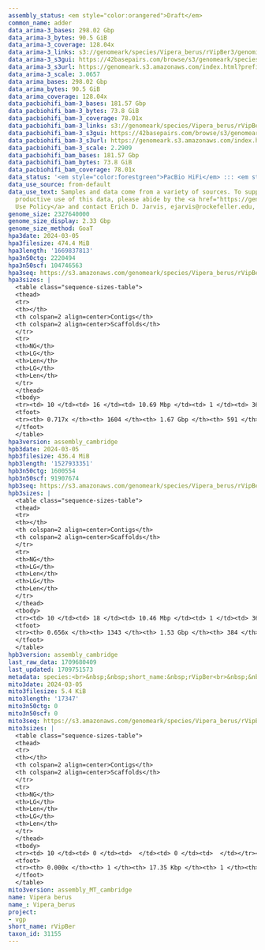 ```yaml
---
assembly_status: <em style="color:orangered">Draft</em>
common_name: adder
data_arima-3_bases: 298.02 Gbp
data_arima-3_bytes: 90.5 GiB
data_arima-3_coverage: 128.04x
data_arima-3_links: s3://genomeark/species/Vipera_berus/rVipBer3/genomic_data/arima/<br>
data_arima-3_s3gui: https://42basepairs.com/browse/s3/genomeark/species/Vipera_berus/rVipBer3/genomic_data/arima/
data_arima-3_s3url: https://genomeark.s3.amazonaws.com/index.html?prefix=species/Vipera_berus/rVipBer3/genomic_data/arima/
data_arima-3_scale: 3.0657
data_arima_bases: 298.02 Gbp
data_arima_bytes: 90.5 GiB
data_arima_coverage: 128.04x
data_pacbiohifi_bam-3_bases: 181.57 Gbp
data_pacbiohifi_bam-3_bytes: 73.8 GiB
data_pacbiohifi_bam-3_coverage: 78.01x
data_pacbiohifi_bam-3_links: s3://genomeark/species/Vipera_berus/rVipBer3/genomic_data/pacbio_hifi/<br>
data_pacbiohifi_bam-3_s3gui: https://42basepairs.com/browse/s3/genomeark/species/Vipera_berus/rVipBer3/genomic_data/pacbio_hifi/
data_pacbiohifi_bam-3_s3url: https://genomeark.s3.amazonaws.com/index.html?prefix=species/Vipera_berus/rVipBer3/genomic_data/pacbio_hifi/
data_pacbiohifi_bam-3_scale: 2.2909
data_pacbiohifi_bam_bases: 181.57 Gbp
data_pacbiohifi_bam_bytes: 73.8 GiB
data_pacbiohifi_bam_coverage: 78.01x
data_status: '<em style="color:forestgreen">PacBio HiFi</em> ::: <em style="color:forestgreen">Arima</em>'
data_use_source: from-default
data_use_text: Samples and data come from a variety of sources. To support fair and
  productive use of this data, please abide by the <a href="https://genome10k.soe.ucsc.edu/data-use-policies/">Data
  Use Policy</a> and contact Erich D. Jarvis, ejarvis@rockefeller.edu, with any questions.
genome_size: 2327640000
genome_size_display: 2.33 Gbp
genome_size_method: GoaT
hpa3date: 2024-03-05
hpa3filesize: 474.4 MiB
hpa3length: '1669837813'
hpa3n50ctg: 2220494
hpa3n50scf: 104746563
hpa3seq: https://s3.amazonaws.com/genomeark/species/Vipera_berus/rVipBer3/assembly_cambridge/rVipBer3.hap1.asm.20240305.fasta.gz
hpa3sizes: |
  <table class="sequence-sizes-table">
  <thead>
  <tr>
  <th></th>
  <th colspan=2 align=center>Contigs</th>
  <th colspan=2 align=center>Scaffolds</th>
  </tr>
  <tr>
  <th>NG</th>
  <th>LG</th>
  <th>Len</th>
  <th>LG</th>
  <th>Len</th>
  </tr>
  </thead>
  <tbody>
  <tr><td> 10 </td><td> 16 </td><td> 10.69 Mbp </td><td> 1 </td><td> 362.53 Mbp </td></tr><tr><td> 20 </td><td> 43 </td><td> 7.16 Mbp </td><td> 2 </td><td> 285.58 Mbp </td></tr><tr><td> 30 </td><td> 80 </td><td> 5.68 Mbp </td><td> 3 </td><td> 218.22 Mbp </td></tr><tr><td> 40 </td><td> 128 </td><td> 4.06 Mbp </td><td> 4 </td><td> 129.19 Mbp </td></tr><tr style="background-color:#cccccc;"><td> 50 </td><td> 205 </td><td style="background-color:#88ff88;"> 2.22 Mbp </td><td> 6 </td><td style="background-color:#88ff88;"> 104.75 Mbp </td></tr><tr><td> 60 </td><td> 351 </td><td> 1.12 Mbp </td><td> 8 </td><td> 91.85 Mbp </td></tr><tr><td> 70 </td><td> 863 </td><td> 148.92 Kbp </td><td> 24 </td><td> 1.94 Mbp </td></tr><tr><td> 80 </td><td> 0 </td><td>  </td><td> 0 </td><td>  </td></tr><tr><td> 90 </td><td> 0 </td><td>  </td><td> 0 </td><td>  </td></tr><tr><td> 100 </td><td> 0 </td><td>  </td><td> 0 </td><td>  </td></tr></tbody>
  <tfoot>
  <tr><th> 0.717x </th><th> 1604 </th><th> 1.67 Gbp </th><th> 591 </th><th> 1.67 Gbp </th></tr>
  </tfoot>
  </table>
hpa3version: assembly_cambridge
hpb3date: 2024-03-05
hpb3filesize: 436.4 MiB
hpb3length: '1527933351'
hpb3n50ctg: 1600554
hpb3n50scf: 91907674
hpb3seq: https://s3.amazonaws.com/genomeark/species/Vipera_berus/rVipBer3/assembly_cambridge/rVipBer3.hap2.asm.20240305.fasta.gz
hpb3sizes: |
  <table class="sequence-sizes-table">
  <thead>
  <tr>
  <th></th>
  <th colspan=2 align=center>Contigs</th>
  <th colspan=2 align=center>Scaffolds</th>
  </tr>
  <tr>
  <th>NG</th>
  <th>LG</th>
  <th>Len</th>
  <th>LG</th>
  <th>Len</th>
  </tr>
  </thead>
  <tbody>
  <tr><td> 10 </td><td> 18 </td><td> 10.46 Mbp </td><td> 1 </td><td> 361.72 Mbp </td></tr><tr><td> 20 </td><td> 45 </td><td> 7.39 Mbp </td><td> 2 </td><td> 285.27 Mbp </td></tr><tr><td> 30 </td><td> 82 </td><td> 5.34 Mbp </td><td> 3 </td><td> 215.68 Mbp </td></tr><tr><td> 40 </td><td> 137 </td><td> 3.28 Mbp </td><td> 4 </td><td> 118.82 Mbp </td></tr><tr style="background-color:#cccccc;"><td> 50 </td><td> 238 </td><td style="background-color:#88ff88;"> 1.60 Mbp </td><td> 6 </td><td style="background-color:#88ff88;"> 91.91 Mbp </td></tr><tr><td> 60 </td><td> 492 </td><td> 0.53 Mbp </td><td> 12 </td><td> 22.23 Mbp </td></tr><tr><td> 70 </td><td> 0 </td><td>  </td><td> 0 </td><td>  </td></tr><tr><td> 80 </td><td> 0 </td><td>  </td><td> 0 </td><td>  </td></tr><tr><td> 90 </td><td> 0 </td><td>  </td><td> 0 </td><td>  </td></tr><tr><td> 100 </td><td> 0 </td><td>  </td><td> 0 </td><td>  </td></tr></tbody>
  <tfoot>
  <tr><th> 0.656x </th><th> 1343 </th><th> 1.53 Gbp </th><th> 384 </th><th> 1.53 Gbp </th></tr>
  </tfoot>
  </table>
hpb3version: assembly_cambridge
last_raw_data: 1709680409
last_updated: 1709751573
metadata: species:<br>&nbsp;&nbsp;short_name:&nbsp;rVipBer<br>&nbsp;&nbsp;name:&nbsp;Vipera&nbsp;berus<br>&nbsp;&nbsp;taxon_id:&nbsp;31155<br>&nbsp;&nbsp;common_name:&nbsp;adder<br>&nbsp;&nbsp;order:<br>&nbsp;&nbsp;&nbsp;&nbsp;name:&nbsp;Squamata<br>&nbsp;&nbsp;family:<br>&nbsp;&nbsp;&nbsp;&nbsp;name:&nbsp;Viperidae<br>&nbsp;&nbsp;individuals:<br>&nbsp;&nbsp;&nbsp;&nbsp;-&nbsp;short_name:&nbsp;rVipBer3<br>&nbsp;&nbsp;&nbsp;&nbsp;&nbsp;&nbsp;biosample_id:&nbsp;SAMEA114293681<br>&nbsp;&nbsp;&nbsp;&nbsp;&nbsp;&nbsp;sex:&nbsp;female<br>&nbsp;&nbsp;genome_size:&nbsp;2327640000<br>&nbsp;&nbsp;genome_size_method:&nbsp;GoaT<br>&nbsp;&nbsp;project:&nbsp;[&nbsp;vgp&nbsp;]<br>
mito3date: 2024-03-05
mito3filesize: 5.4 KiB
mito3length: '17347'
mito3n50ctg: 0
mito3n50scf: 0
mito3seq: https://s3.amazonaws.com/genomeark/species/Vipera_berus/rVipBer3/assembly_MT_cambridge/rVipBer3.MT.20240305.fasta.gz
mito3sizes: |
  <table class="sequence-sizes-table">
  <thead>
  <tr>
  <th></th>
  <th colspan=2 align=center>Contigs</th>
  <th colspan=2 align=center>Scaffolds</th>
  </tr>
  <tr>
  <th>NG</th>
  <th>LG</th>
  <th>Len</th>
  <th>LG</th>
  <th>Len</th>
  </tr>
  </thead>
  <tbody>
  <tr><td> 10 </td><td> 0 </td><td>  </td><td> 0 </td><td>  </td></tr><tr><td> 20 </td><td> 0 </td><td>  </td><td> 0 </td><td>  </td></tr><tr><td> 30 </td><td> 0 </td><td>  </td><td> 0 </td><td>  </td></tr><tr><td> 40 </td><td> 0 </td><td>  </td><td> 0 </td><td>  </td></tr><tr style="background-color:#cccccc;"><td> 50 </td><td> 0 </td><td style="background-color:#ff8888;">  </td><td> 0 </td><td style="background-color:#ff8888;">  </td></tr><tr><td> 60 </td><td> 0 </td><td>  </td><td> 0 </td><td>  </td></tr><tr><td> 70 </td><td> 0 </td><td>  </td><td> 0 </td><td>  </td></tr><tr><td> 80 </td><td> 0 </td><td>  </td><td> 0 </td><td>  </td></tr><tr><td> 90 </td><td> 0 </td><td>  </td><td> 0 </td><td>  </td></tr><tr><td> 100 </td><td> 0 </td><td>  </td><td> 0 </td><td>  </td></tr></tbody>
  <tfoot>
  <tr><th> 0.000x </th><th> 1 </th><th> 17.35 Kbp </th><th> 1 </th><th> 17.35 Kbp </th></tr>
  </tfoot>
  </table>
mito3version: assembly_MT_cambridge
name: Vipera berus
name_: Vipera_berus
project:
- vgp
short_name: rVipBer
taxon_id: 31155
---
```

